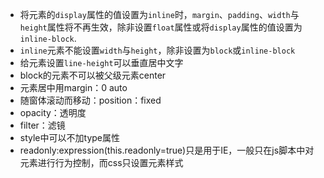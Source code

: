 - 将元素的`display`属性的值设置为`inline`时，`margin`、`padding`、`width`与`height`属性将不再生效，除非设置`float`属性或将`display`属性的值设置为`inline-block`.
- `inline`元素不能设置`width`与`height`，除非设置为`block`或`inline-block`
- 给元素设置`line-height`可以垂直居中文字
- block的元素不可以被父级元素center
- 元素居中用margin：0 auto
- 随窗体滚动而移动：position：fixed
- opacity：透明度
- filter：滤镜
- style中可以不加type属性
- readonly:expression(this.readonly=true)只是用于IE，一般只在js脚本中对元素进行行为控制，而css只设置元素样式


